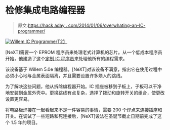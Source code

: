 # 检修集成电路编程器

> 原文:[https://hack aday . com/2014/01/06/overwhating-an-IC-programmer/](https://hackaday.com/2014/01/06/overhauling-an-ic-programmer/)

[![Willem IC Programmer](../Images/1076fcbe8d3b4f90cb59c70b100eb003.png)T2】](http://hackaday.com/2014/01/06/overhauling-an-ic-programmer/programmer-2/)

[NeXT]需要一个 EPROM 程序员来处理老式计算机的芯片。从一个低成本程序员开始，他建造了这个[定制 IC 程序员](http://www.vintage-computer.com/vcforum/entry.php?441-Overhauling-the-Lowly-Willen-Programmer)来处理他所有的编程需求。

该设备基于 Willem 5.0e 编程器。[NeXT]对该设备不满意，指出它在使用过程中必须小心地与金属表面隔离，并且需要设置许多烦人的跳线。

为了解决这些问题，他从拆除编程器开始。IC 插座被移到子板上，子板可以干净地安装到金属外壳中。更换跳线有点复杂，选择了拨动和旋转开关的组合，使更改设置更容易。

将电路板焊接在一起看起来不是一件容易的事情，需要 200 个焊点来连接插座和开关。在调试了一些短路和死连接后，[NeXT]设法在圣诞节截止日期前完成了这个 1.5 年的项目。